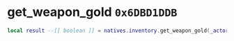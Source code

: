 # get_weapon_gold `0x6DBD1DDB`

```lua
local result --[[ boolean ]] = natives.inventory.get_weapon_gold(_actor --[[ integer ]], _weaponmodel --[[ number ]])
```